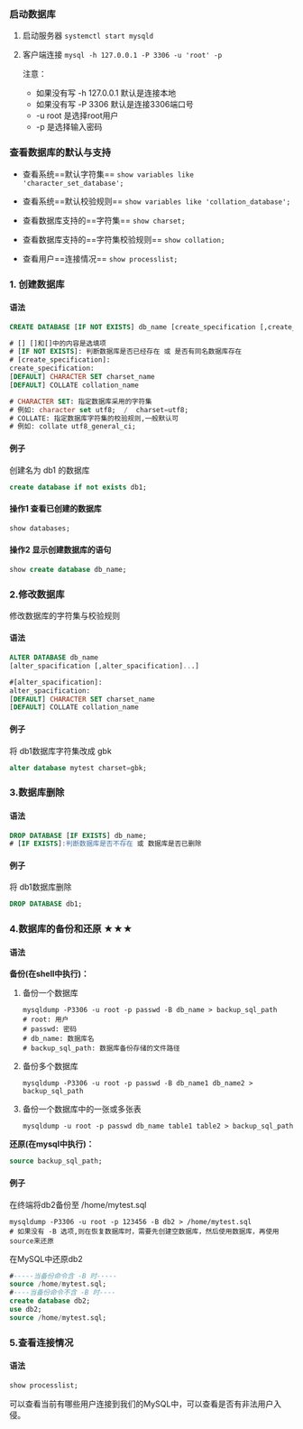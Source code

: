 ### 启动数据库

1. 启动服务器 `systemctl start mysqld`

2. 客户端连接 `mysql -h 127.0.0.1 -P 3306 -u 'root' -p  `

   注意：

   - 如果没有写 -h 127.0.0.1 默认是连接本地
   - 如果没有写 -P 3306 默认是连接3306端口号  
   - -u root 是选择root用户
   - -p 是选择输入密码

### 查看数据库的默认与支持

- 查看系统==默认字符集== `show variables like 'character_set_database';`

- 查看系统==默认校验规则==  `show variables like 'collation_database';`  
- 查看数据库支持的==字符集==  `show charset;`  

- 查看数据库支持的==字符集校验规则== `show collation;`  

- 查看用户==连接情况== `show processlist;  `



### 1. 创建数据库  

#### 语法

```sql
CREATE DATABASE [IF NOT EXISTS] db_name [create_specification [,create_specification] ...]

# [] []和[]中的内容是选填项
# [IF NOT EXISTS]: 判断数据库是否已经存在 或 是否有同名数据库存在
# [create_specification]:
create_specification:
[DEFAULT] CHARACTER SET charset_name
[DEFAULT] COLLATE collation_name

# CHARACTER SET: 指定数据库采用的字符集
# 例如: character set utf8;  /  charset=utf8;
# COLLATE: 指定数据库字符集的校验规则,一般默认可
# 例如: collate utf8_general_ci;
```

#### 例子

创建名为 db1 的数据库  

```sql
create database if not exists db1;  
```

#### 操作1 查看已创建的数据库

```sql
show databases;  
```

#### 操作2 显示创建数据库的语句

```sql
show create database db_name;
```



### 2.修改数据库  

修改数据库的字符集与校验规则

#### 语法

```sql
ALTER DATABASE db_name
[alter_spacification [,alter_spacification]...]

#[alter_spacification]:
alter_spacification:
[DEFAULT] CHARACTER SET charset_name
[DEFAULT] COLLATE collation_name
```

#### 例子

将 db1数据库字符集改成 gbk  

```sql
alter database mytest charset=gbk;
```



### 3.数据库删除  

#### 语法

```sql
DROP DATABASE [IF EXISTS] db_name;
# [IF EXISTS]:判断数据库是否不存在 或 数据库是否已删除
```

#### 例子

将 db1数据库删除

```sql
DROP DATABASE db1;
```



### 4.数据库的备份和还原 ★★★

#### 语法

**备份(在shell中执行)：**

1. 备份一个数据库

   ```shell
   mysqldump -P3306 -u root -p passwd -B db_name > backup_sql_path
   # root: 用户
   # passwd: 密码
   # db_name: 数据库名
   # backup_sql_path: 数据库备份存储的文件路径
   ```

2. 备份多个数据库

   ```shell
   mysqldump -P3306 -u root -p passwd -B db_name1 db_name2 > backup_sql_path
   ```

3. 备份一个数据库中的一张或多张表

   ```shell
   mysqldump -u root -p passwd db_name table1 table2 > backup_sql_path
   ```


**还原(在mysql中执行)：**

```sql
source backup_sql_path;
```

#### 例子

在终端将db2备份至 /home/mytest.sql

```shell
mysqldump -P3306 -u root -p 123456 -B db2 > /home/mytest.sql
# 如果没有 -B 选项,则在恢复数据库时，需要先创建空数据库，然后使用数据库，再使用source来还原
```

在MySQL中还原db2

```sql
#-----当备份命令含 -B 时-----
source /home/mytest.sql;
#----当备份命令不含 -B 时----
create database db2;
use db2;
source /home/mytest.sql;
```

### 5.查看连接情况  

#### 语法

```sql
show processlist;
```

可以查看当前有哪些用户连接到我们的MySQL中，可以查看是否有非法用户入侵。

